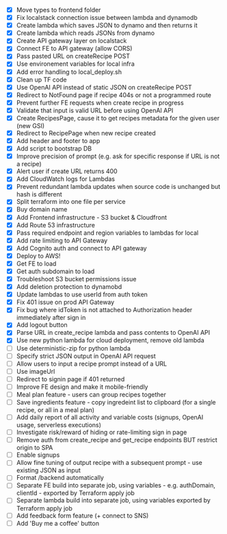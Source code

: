 - [x] Move types to frontend folder
- [x] Fix localstack connection issue between lambda and dynamodb
- [x] Create lambda which saves JSON to dynamo and then returns it
- [x] Create lambda which reads JSONs from dynamo
- [x] Create API gateway layer on localstack
- [x] Connect FE to API gateway (allow CORS)
- [x] Pass pasted URL on createRecipe POST
- [x] Use environement variables for local infra
- [x] Add error handling to local_deploy.sh
- [x] Clean up TF code
- [x] Use OpenAI API instead of static JSON on createRecipe POST
- [x] Redirect to NotFound page if recipe 404s or not a programmed route
- [x] Prevent further FE requests when create recipe in progress
- [x] Validate that input is valid URL before using OpenAI API
- [x] Create RecipesPage, cause it to get recipes metadata for the given user (new GSI)
- [x] Redirect to RecipePage when new recipe created
- [x] Add header and footer to app
- [x] Add script to bootstrap DB
- [x] Improve precision of prompt (e.g. ask for specific response if URL is not a recipe)
- [x] Alert user if create URL returns 400
- [x] Add CloudWatch logs for Lambdas
- [x] Prevent redundant lambda updates when source code is unchanged but hash is different
- [x] Split terraform into one file per service
- [x] Buy domain name
- [x] Add Frontend infrastructure - S3 bucket & Cloudfront
- [x] Add Route 53 infrastructure
- [x] Pass required endpoint and region variables to lambdas for local
- [x] Add rate limiting to API Gateway
- [x] Add Cognito auth and connect to API gateway
- [x] Deploy to AWS!
- [x] Get FE to load
- [x] Get auth subdomain to load
- [x] Troubleshoot S3 bucket permissions issue
- [x] Add deletion protection to dynamobd
- [x] Update lambdas to use userId from auth token
- [x] Fix 401 issue on prod API Gateway
- [x] Fix bug where idToken is not attached to Authorization header immediately after sign in
- [x] Add logout button
- [x] Parse URL in create_recipe lambda and pass contents to OpenAI API
- [x] Use new python lambda for cloud deployment, remove old lambda
- [ ] Use deterministic-zip for python lambda
- [ ] Specify strict JSON output in OpenAI API request
- [ ] Allow users to input a recipe prompt instead of a URL
- [ ] Use imageUrl
- [ ] Redirect to signin page if 401 returned
- [ ] Improve FE design and make it mobile-friendly
- [ ] Meal plan feature - users can group recipes together
- [ ] Save ingredients feature - copy ingredeint list to clipboard (for a single recipe, or all in a meal plan)
- [ ] Add daily report of all activity and variable costs (signups, OpenAI usage, serverless executions)
- [ ] Investigate risk/reward of hiding or rate-limiting sign in page
- [ ] Remove auth from create_recipe and get_recipe endpoints BUT restrict origin to SPA
- [ ] Enable signups
- [ ] Allow fine tuning of output recipe with a subsequent prompt - use existing JSON as input
- [ ] Format /backend automatically
- [ ] Separate FE build into separate job, using variables - e.g. authDomain, clientId - exported by Terraform apply job
- [ ] Separate lambda build into separate job, using variables exported by Terraform apply job
- [ ] Add feedback form feature (+ connect to SNS)
- [ ] Add 'Buy me a coffee' button
